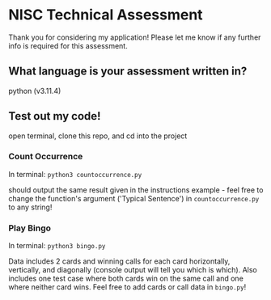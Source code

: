 # NISC Technical Assessment

Thank you for considering my application! Please let me know if any further info is required for this assessment.

## What language is your assessment written in? 

python (v3.11.4)

## Test out my code!

open terminal, clone this repo, and cd into the project

### Count Occurrence

In terminal: `python3 countoccurrence.py`

should output the same result given in the instructions example - feel free to change the function's argument ('Typical Sentence') in `countoccurrence.py` to any string!

### Play Bingo

In terminal: `python3 bingo.py`

Data includes 2 cards and winning calls for each card horizontally, vertically, and diagonally (console output will tell you which is which). Also includes one test case where both cards win on the same call and one where neither card wins. Feel free to add cards or call data in `bingo.py`! 